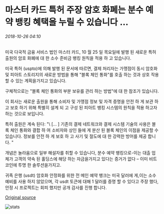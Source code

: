 # 마스터 카드 특허 주장 암호 화폐는 분수 예약 뱅킹 혜택을 누릴 수 있습니다 ...

###### 2018-10-26 04:10

미국 다국적 금융 서비스 법인 마스터 카드, 10 월 25 일 목요일에 발행 된 새로운 특허 출원의 암호 화폐에 대 한 소수 준비금 뱅킹 원칙을 적용 하 고 있습니다.

미국 특허 (uspto)에 의해 발행 된 문서에 따르면, 결제 처리자는 가맹점이 동시 암호화 및 피아트 스토리지의 새로운 방법을 통해 "블록 체인 통화"를 호출 하는 것과 상호 작용할 수 있는 계획을가지고 있습니다.

구체적으로는 "블록 체인 통화의 부분 보유를 관리 하는 방법"에 대 한 참조가 있습니다.

이 회사는 새로운 출원을 통해 소비자 및 가맹점 정보 및 자격 증명을 안전 하 게 보관 하 고 보호 하기 위해 특별히 설계 되 고 구성 된 피아트 뱅킹 시스템의 원칙을 적용 하고자 하는 것으로 보입니다.

특허 출원은 계속 된다: "\ [... \] 기존의 결제 네트워크와 결제 시스템 기술의 사용은 블록 체인 통화와 결합 하 여 소비자와 상인 들에 게 분산 된 블록 체인의 이점을 제공할 수 있습니다. 정보를 안전 하 게 보호 하 고 사기 및 절도에 대 한 강력한 방어를 제공 합니다. "

개념은 놀라움으로 일부 해설자를 취할 수 있습니다, 분수 예약 뱅킹으로-이는 대출 업체가 고객의 약속 된 홀딩스에 해당 하는 자금을가지고 있다는 증거가 없다 – 이미 비트 코인에 투명 한 솔루션을가지고.

귀족 은행 (usdt) 암호화 안정화를 위한 전 메인 예약 뱅크는 미국 달러에 게,이는 소수 예비를 사용 하지 않았으며, 각 usdt 토큰에 대해 1 달러를 증명 할 수 있다고 주장 했다, 안정 시 프로젝트는 회피 했지만 공개 감사를 진행 합니다.

[Original source](https://cointelegraph.com/news/mastercard-patent-claims-cryptocurrency-can-benefit-from-fractional-reserve-banking)

![stats](https://c.statcounter.com/11760860/0/a89fa40b/1/ "stats")